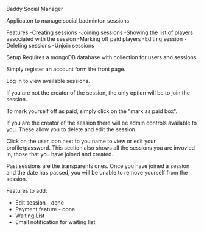 Baddy Social Manager 

Applicaton to manage social badminton sessions

Features
  -Creating sessions
  -Joining sessions
  -Showing the list of players associated with the session
  -Marking off paid players
  -Editing session
  -Deleting sessions
  -Unjoin sessions
  
Setup
Requires a mongoDB database with collection for users and sessions.

Simply register an account form the front page.

Log in to view available sessions. 

If you are not the creator of the session, the only option will be to join the session. 

To mark yourself off as paid, simply click on the "mark as paid box".

If you are the creator of the session there will be admin controls available to you. These allow you to delete and edit the session. 

Click on the user icon next to you name to view or edit your profile/password. This section also shows all the sessions you are invovled in, those that you have joined and created. 

Past sessions are the transparents ones. Once you have joined a session and the date has passed, you will be unable to remove yourself from the session. 


Features to add:

- Edit session - done
- Payment feature - done
- Waiting List 
- Email notification for waiting list
